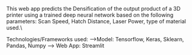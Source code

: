 This web app predicts the Densification of the output product of a 3D printer using a trained deep neural network
based on the following parameters: Scan Speed, Hatch Distance, Laser Power, type of material used.\

Technologies/Frameworks used:
-->Model: Tensorflow, Keras, Sklearn, Pandas, Numpy
--> Web App: Streamlit
